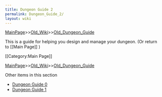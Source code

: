 ```yaml
---
title: Dungeon Guide 2
permalink: Dungeon_Guide_2/
layout: wiki
---
```


[MainPage](/keeperrl_wiki/ "wikilink")>>[Old_Wiki](/keeperrl_wiki/Old_Wiki "wikilink")>>[Old_Dungeon_Guide](/keeperrl_wiki/Old_Dungeon_Guide "wikilink")

This is a guide for helping you design and manage your dungeon. (Or return to [[Main Page]] )

[[Category:Main Page]]

[MainPage](/keeperrl_wiki/ "wikilink")>>[Old_Wiki](/keeperrl_wiki/Old_Wiki "wikilink")>>[Old_Dungeon_Guide](/keeperrl_wiki/Old_Dungeon_Guide "wikilink")

Other items in this section
-    [Dungeon Guide 0](/keeperrl_wiki/Dungeon_Guide_0 "wikilink")
-    [Dungeon Guide 1](/keeperrl_wiki/Dungeon_Guide_1 "wikilink")
